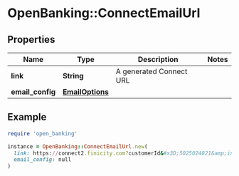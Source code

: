 # OpenBanking::ConnectEmailUrl

## Properties

| Name | Type | Description | Notes |
| ---- | ---- | ----------- | ----- |
| **link** | **String** | A generated Connect URL |  |
| **email_config** | [**EmailOptions**](EmailOptions.md) |  |  |

## Example

```ruby
require 'open_banking'

instance = OpenBanking::ConnectEmailUrl.new(
  link: https://connect2.finicity.com?customerId&#x3D;5025024821&amp;institutionId&#x3D;102105&amp;origin&#x3D;url&amp;partnerId&#x3D;2445583925753&amp;signature&#x3D;b5667164db7a9a0007b59267785c996ca3bc9ce97f2e72c98099cead76edfad9&amp;timestamp&#x3D;1648050761908&amp;ttl&#x3D;1648057961908&amp;type&#x3D;lite&amp;webhookContentType&#x3D;application%2Fjson,
  email_config: null
)
```

